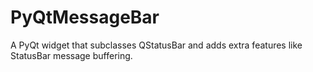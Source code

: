 # PyQtMessageBar
A PyQt widget that subclasses QStatusBar and adds extra features like StatusBar message buffering.
